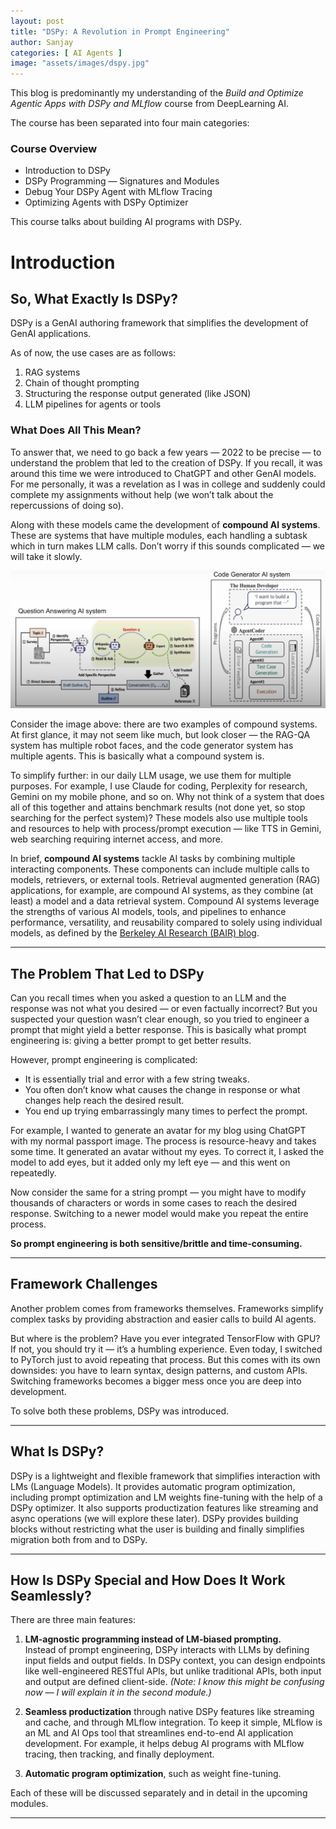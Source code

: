 ```yaml
---
layout: post
title: "DSPy: A Revolution in Prompt Engineering"
author: Sanjay
categories: [ AI Agents ]
image: "assets/images/dspy.jpg"
---
```


This blog is predominantly my understanding of the *Build and Optimize Agentic Apps with DSPy and MLflow* course from DeepLearning AI.

The course has been separated into four main categories:

### Course Overview

- Introduction to DSPy  
- DSPy Programming — Signatures and Modules  
- Debug Your DSPy Agent with MLflow Tracing  
- Optimizing Agents with DSPy Optimizer  

This course talks about building AI programs with DSPy.

# Introduction

## So, What Exactly Is DSPy?

DSPy is a GenAI authoring framework that simplifies the development of GenAI applications.

As of now, the use cases are as follows:

1. RAG systems  
2. Chain of thought prompting  
3. Structuring the response output generated (like JSON)  
4. LLM pipelines for agents or tools  

### What Does All This Mean?

To answer that, we need to go back a few years — 2022 to be precise — to understand the problem that led to the creation of DSPy. If you recall, it was around this time we were introduced to ChatGPT and other GenAI models. For me personally, it was a revelation as I was in college and suddenly could complete my assignments without help (we won’t talk about the repercussions of doing so).

Along with these models came the development of **compound AI systems**. These are systems that have multiple modules, each handling a subtask which in turn makes LLM calls. Don’t worry if this sounds complicated — we will take it slowly.

![Compound Systems](assets/images/compoundsystems.png)

Consider the image above: there are two examples of compound systems. At first glance, it may not seem like much, but look closer — the RAG-QA system has multiple robot faces, and the code generator system has multiple agents. This is basically what a compound system is.

To simplify further: in our daily LLM usage, we use them for multiple purposes. For example, I use Claude for coding, Perplexity for research, Gemini on my mobile phone, and so on. Why not think of a system that does all of this together and attains benchmark results (not done yet, so stop searching for the perfect system)? These models also use multiple tools and resources to help with process/prompt execution — like TTS in Gemini, web searching requiring internet access, and more.

In brief, **compound AI systems** tackle AI tasks by combining multiple interacting components. These components can include multiple calls to models, retrievers, or external tools. Retrieval augmented generation (RAG) applications, for example, are compound AI systems, as they combine (at least) a model and a data retrieval system. Compound AI systems leverage the strengths of various AI models, tools, and pipelines to enhance performance, versatility, and reusability compared to solely using individual models, as defined by the [Berkeley AI Research (BAIR) blog](https://bair.berkeley.edu/blog/2024/02/18/compound-ai-systems/).

---

## The Problem That Led to DSPy

Can you recall times when you asked a question to an LLM and the response was not what you desired — or even factually incorrect? But you suspected your question wasn’t clear enough, so you tried to engineer a prompt that might yield a better response. This is basically what prompt engineering is: giving a better prompt to get better results.

However, prompt engineering is complicated:

- It is essentially trial and error with a few string tweaks.  
- You often don’t know what causes the change in response or what changes help reach the desired result.  
- You end up trying embarrassingly many times to perfect the prompt.

For example, I wanted to generate an avatar for my blog using ChatGPT with my normal passport image. The process is resource-heavy and takes some time. It generated an avatar without my eyes. To correct it, I asked the model to add eyes, but it added only my left eye — and this went on repeatedly.

Now consider the same for a string prompt — you might have to modify thousands of characters or words in some cases to reach the desired response. Switching to a newer model would make you repeat the entire process.

**So prompt engineering is both sensitive/brittle and time-consuming.**

---

## Framework Challenges

Another problem comes from frameworks themselves. Frameworks simplify complex tasks by providing abstraction and easier calls to build AI agents.

But where is the problem? Have you ever integrated TensorFlow with GPU? If not, you should try it — it’s a humbling experience. Even today, I switched to PyTorch just to avoid repeating that process. But this comes with its own downsides: you have to learn syntax, design patterns, and custom APIs. Switching frameworks becomes a bigger mess once you are deep into development.

To solve both these problems, DSPy was introduced.

---

## What Is DSPy?

DSPy is a lightweight and flexible framework that simplifies interaction with LMs (Language Models). It provides automatic program optimization, including prompt optimization and LM weights fine-tuning with the help of a DSPy optimizer. It also supports productization features like streaming and async operations (we will explore these later). DSPy provides building blocks without restricting what the user is building and finally simplifies migration both from and to DSPy.

---

## How Is DSPy Special and How Does It Work Seamlessly?

There are three main features:

1. **LM-agnostic programming instead of LM-biased prompting.**  
   Instead of prompt engineering, DSPy interacts with LLMs by defining input fields and output fields. In DSPy context, you can design endpoints like well-engineered RESTful APIs, but unlike traditional APIs, both input and output are defined client-side. *(Note: I know this might be confusing now — I will explain it in the second module.)*

2. **Seamless productization** through native DSPy features like streaming and cache, and through MLflow integration. To keep it simple, MLflow is an ML and AI Ops tool that streamlines end-to-end AI application development. For example, it helps debug AI programs with MLflow tracing, then tracking, and finally deployment.

3. **Automatic program optimization**, such as weight fine-tuning.

Each of these will be discussed separately and in detail in the upcoming modules.

---
